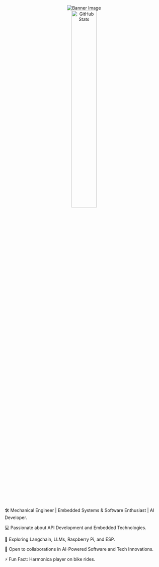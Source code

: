<div align="center">
  <img src="https://github.com/mdabir1203/mdabir1203/assets/66947064/dc33981c-00bf-42e4-a644-06d63ecc16d7" alt="Banner Image" />
</div>
<div align="center">
  <img src="https://streak-stats.demolab.com?user=mdabir1203&theme=monokai-metallian&hide_border=true&border_radius=3&locale=de&date_format=M%20j%5B%2C%20Y%5D&mode=weekly" alt="GitHub Stats" width="40%" height="40%" />
</div>

🛠️ Mechanical Engineer | Embedded Systems & Software Enthusiast | AI Developer.

💻 Passionate about API Development and Embedded Technologies.

🌱 Exploring Langchain, LLMs, Raspberry Pi, and ESP.

🚀 Open to collaborations in AI-Powered Software and Tech Innovations.

⚡ Fun Fact: Harmonica player on bike rides. 
